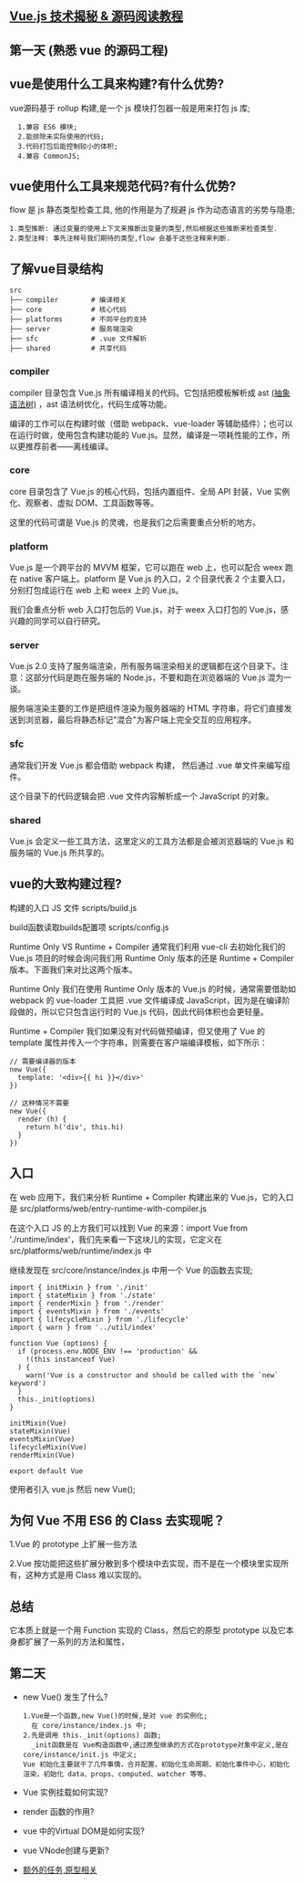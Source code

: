 ## [Vue.js 技术揭秘 & 源码阅读教程](https://ustbhuangyi.github.io/vue-analysis/)

## 第一天 (熟悉 vue 的源码工程)
## vue是使用什么工具来构建?有什么优势?

  vue源码基于 rollup 构建,是一个 js 模块打包器一般是用来打包 js 库;
```
  1.兼容 ES6 模块;
  2.能排除未实际使用的代码;
  3.代码打包后能控制较小的体积;
  4.兼容 CommonJS;
  ```
## vue使用什么工具来规范代码?有什么优势?

  flow 是 js 静态类型检查工具, 他的作用是为了规避 js 作为动态语言的劣势与隐患;

```
1.类型推断: 通过变量的使用上下文来推断出变量的类型,然后根据这些推断来检查类型.
2.类型注释: 事先注释号我们期待的类型,flow 会基于这些注释来判断.
```
## 了解vue目录结构

```
src
├── compiler        # 编译相关 
├── core            # 核心代码 
├── platforms       # 不同平台的支持
├── server          # 服务端渲染
├── sfc             # .vue 文件解析
├── shared          # 共享代码
```

### compiler
compiler 目录包含 Vue.js 所有编译相关的代码。它包括把模板解析成 ast [(抽象语法树)](https://segmentfault.com/a/1190000016231512) ，ast 语法树优化，代码生成等功能。

编译的工作可以在构建时做（借助 webpack、vue-loader 等辅助插件）；也可以在运行时做，使用包含构建功能的 Vue.js。显然，编译是一项耗性能的工作，所以更推荐前者——离线编译。

### core
core 目录包含了 Vue.js 的核心代码，包括内置组件、全局 API 封装，Vue 实例化、观察者、虚拟 DOM、工具函数等等。

这里的代码可谓是 Vue.js 的灵魂，也是我们之后需要重点分析的地方。

### platform
Vue.js 是一个跨平台的 MVVM 框架，它可以跑在 web 上，也可以配合 weex 跑在 native 客户端上。platform 是 Vue.js 的入口，2 个目录代表 2 个主要入口，分别打包成运行在 web 上和 weex 上的 Vue.js。

我们会重点分析 web 入口打包后的 Vue.js，对于 weex 入口打包的 Vue.js，感兴趣的同学可以自行研究。

### server
Vue.js 2.0 支持了服务端渲染，所有服务端渲染相关的逻辑都在这个目录下。注意：这部分代码是跑在服务端的 Node.js，不要和跑在浏览器端的 Vue.js 混为一谈。

服务端渲染主要的工作是把组件渲染为服务器端的 HTML 字符串，将它们直接发送到浏览器，最后将静态标记"混合"为客户端上完全交互的应用程序。


### sfc
通常我们开发 Vue.js 都会借助 webpack 构建， 然后通过 .vue 单文件来编写组件。

这个目录下的代码逻辑会把 .vue 文件内容解析成一个 JavaScript 的对象。

### shared
Vue.js 会定义一些工具方法，这里定义的工具方法都是会被浏览器端的 Vue.js 和服务端的 Vue.js 所共享的。


## vue的大致构建过程?

构建的入口 JS 文件 scripts/build.js

build函数读取builds配置项 scripts/config.js

Runtime Only VS Runtime + Compiler
通常我们利用 vue-cli 去初始化我们的 Vue.js 项目的时候会询问我们用 Runtime Only 版本的还是 Runtime + Compiler 版本。下面我们来对比这两个版本。

Runtime Only
我们在使用 Runtime Only 版本的 Vue.js 的时候，通常需要借助如 webpack 的 vue-loader 工具把 .vue 文件编译成 JavaScript，因为是在编译阶段做的，所以它只包含运行时的 Vue.js 代码，因此代码体积也会更轻量。

Runtime + Compiler
我们如果没有对代码做预编译，但又使用了 Vue 的 template 属性并传入一个字符串，则需要在客户端编译模板，如下所示：

```
// 需要编译器的版本
new Vue({
  template: '<div>{{ hi }}</div>'
})

// 这种情况不需要
new Vue({
  render (h) {
    return h('div', this.hi)
  }
})
```
## 入口
在 web 应用下，我们来分析 Runtime + Compiler 构建出来的 Vue.js，它的入口是 src/platforms/web/entry-runtime-with-compiler.js

在这个入口 JS 的上方我们可以找到 Vue 的来源：import Vue from './runtime/index'，我们先来看一下这块儿的实现，它定义在 src/platforms/web/runtime/index.js 中

继续发现在 src/core/instance/index.js 中用一个 Vue 的函数去实现;

```
import { initMixin } from './init'
import { stateMixin } from './state'
import { renderMixin } from './render'
import { eventsMixin } from './events'
import { lifecycleMixin } from './lifecycle'
import { warn } from '../util/index'

function Vue (options) {
  if (process.env.NODE_ENV !== 'production' &&
    !(this instanceof Vue)
  ) {
    warn('Vue is a constructor and should be called with the `new` keyword')
  }
  this._init(options)
}

initMixin(Vue)
stateMixin(Vue)
eventsMixin(Vue)
lifecycleMixin(Vue)
renderMixin(Vue)

export default Vue
```
使用者引入 vue.js 然后 new Vue();

## 为何 Vue 不用 ES6 的 Class 去实现呢？

  1.Vue 的 prototype 上扩展一些方法

  2.Vue 按功能把这些扩展分散到多个模块中去实现，而不是在一个模块里实现所有，这种方式是用 Class 难以实现的。

## 总结
它本质上就是一个用 Function 实现的 Class，然后它的原型 prototype 以及它本身都扩展了一系列的方法和属性，



## 第二天
- new Vue() 发生了什么?

  ```
  1.Vue是一个函数,new Vue()的时候,是对 vue 的实例化;
    在 core/instance/index.js 中;
  2.先是调用 this._init(options) 函数;
    _init函数是在 Vue构造函数中,通过原型继承的方式在prototype对象中定义,是在 core/instance/init.js 中定义;
  Vue 初始化主要就干了几件事情，合并配置，初始化生命周期，初始化事件中心，初始化渲染，初始化 data、props、computed、watcher 等等。
  ```
- Vue 实例挂载如何实现?
- render 函数的作用?
- vue 中的Virtual DOM是如何实现?
- vue VNode创建与更新?

- [额外的任务,原型相关](https://blog.csdn.net/cc18868876837/article/details/81211729)